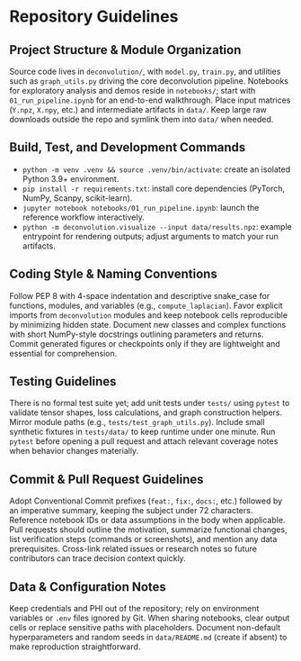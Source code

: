 # Repository Guidelines

## Project Structure & Module Organization
Source code lives in `deconvolution/`, with `model.py`, `train.py`, and utilities such as `graph_utils.py` driving the core deconvolution pipeline. Notebooks for exploratory analysis and demos reside in `notebooks/`; start with `01_run_pipeline.ipynb` for an end-to-end walkthrough. Place input matrices (`Y.npz`, `X.npy`, etc.) and intermediate artifacts in `data/`. Keep large raw downloads outside the repo and symlink them into `data/` when needed.

## Build, Test, and Development Commands
- `python -m venv .venv && source .venv/bin/activate`: create an isolated Python 3.9+ environment.
- `pip install -r requirements.txt`: install core dependencies (PyTorch, NumPy, Scanpy, scikit-learn).
- `jupyter notebook notebooks/01_run_pipeline.ipynb`: launch the reference workflow interactively.
- `python -m deconvolution.visualize --input data/results.npz`: example entrypoint for rendering outputs; adjust arguments to match your run artifacts.

## Coding Style & Naming Conventions
Follow PEP 8 with 4-space indentation and descriptive snake_case for functions, modules, and variables (e.g., `compute_laplacian`). Favor explicit imports from `deconvolution` modules and keep notebook cells reproducible by minimizing hidden state. Document new classes and complex functions with short NumPy-style docstrings outlining parameters and returns. Commit generated figures or checkpoints only if they are lightweight and essential for comprehension.

## Testing Guidelines
There is no formal test suite yet; add unit tests under `tests/` using `pytest` to validate tensor shapes, loss calculations, and graph construction helpers. Mirror module paths (e.g., `tests/test_graph_utils.py`). Include small synthetic fixtures in `tests/data/` to keep runtime under one minute. Run `pytest` before opening a pull request and attach relevant coverage notes when behavior changes materially.

## Commit & Pull Request Guidelines
Adopt Conventional Commit prefixes (`feat:`, `fix:`, `docs:`, etc.) followed by an imperative summary, keeping the subject under 72 characters. Reference notebook IDs or data assumptions in the body when applicable. Pull requests should outline the motivation, summarize functional changes, list verification steps (commands or screenshots), and mention any data prerequisites. Cross-link related issues or research notes so future contributors can trace decision context quickly.

## Data & Configuration Notes
Keep credentials and PHI out of the repository; rely on environment variables or `.env` files ignored by Git. When sharing notebooks, clear output cells or replace sensitive paths with placeholders. Document non-default hyperparameters and random seeds in `data/README.md` (create if absent) to make reproduction straightforward.
